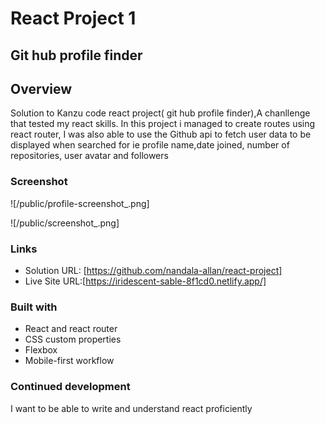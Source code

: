 # React Project 1

## Git hub profile finder

## Overview

Solution to Kanzu code react project( git hub profile finder),A chanllenge that tested my react skills.
In this project i managed to create routes using react router, I was also able to use the Github api to fetch user data to be displayed when searched for ie profile name,date joined, number of repositories, user avatar and followers

### Screenshot

![/public/profile-screenshot_.png]

![/public/screenshot_.png]

### Links

- Solution URL: [https://github.com/nandala-allan/react-project]
- Live Site URL:[https://iridescent-sable-8f1cd0.netlify.app/]

### Built with

- React and react router
- CSS custom properties
- Flexbox
- Mobile-first workflow

### Continued development

I want to be able to write and understand react proficiently
